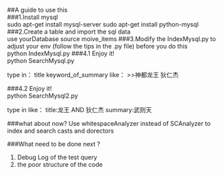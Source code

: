 ##A guide to use this  
###1.Install mysql   
	sudo apt-get install mysql-server
	sudo apt-get install python-mysql
###2.Create a table and import the sql data  
	use yourDatabase
	source moive_items
###3.Modify the IndexMysql.py to adjust your env (follow the tips in the .py file) before you do this  
	python IndexMysql.py
###4.1 Enjoy it!  
	python SearchMysql.py

type in：
	title keyword_of_summary
like：
	>>神都龙王 狄仁杰

###4.2 Enjoy it!  
	python SearchMysql2.py

type in like：
	title:龙王 AND 狄仁杰 summary:武则天


###what about now?
Use whitespaceAnalyzer instead of SCAnalyzer to index and search casts and dorectors

###What need to be done next ?
1. Debug Log of the test query
2. the poor structure of the code
